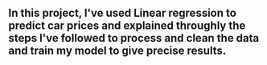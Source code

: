 ## In this project, I've used Linear regression to predict car prices and explained throughly the steps I've followed to process and clean the data and train my model to give precise results. 